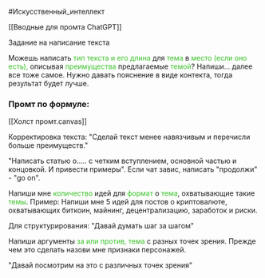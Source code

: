 #Искусственный_интеллект 

[[Вводные для промта ChatGPT]]

Задание на написание текста


Можешь написать <span style='color:#37c025'>тип текста и его длина</span> для <span style='color:#37c025'>тема</span> в <span style='color:#37c025'>место (если оно есть),</span> описывая <span style='color:#37c025'>преимущества</span> предлагаемые <span style='color:#37c025'>темой</span>?
Напиши... далее все тоже самое.
Нужно давать пояснение в виде контекта, тогда результат будет лучше.

### Промт по формуле:
[[Холст промт.canvas]]

Корректировка текста:
"Сделай текст менее навязчивым и перечисли больше преимуществ."

"Написать статью о..... с четким вступлением, основной частью и концовкой. И привести примеры".
Если чат завис, написать "продолжи" - "go on".

Напиши мне <span style='color:#37c025'>количество</span> идей для <span style='color:#37c025'>формат</span> о <span style='color:#37c025'>тема</span>, охватывающие такие <span style='color:#37c025'>темы</span>.
Пример:
Напиши мне 5 идей для постов о криптовалюте, охватывающих биткоин, майнинг, децентрализацию, заработок и риски.

Для структурирования:
"Давай думать шаг за шагом"

Напиши аргументы <span style='color:#37c025'>за или против, тема</span> с разных точек зрения.  Прежде чем это сделать назови мне признаки персонажей.

"Давай посмотрим на это с различных точек зрения"
